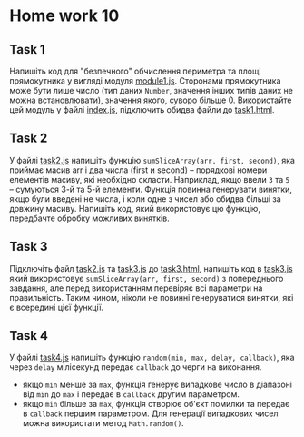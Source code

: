 # Home work 10

## Task 1

Напишіть код для "безпечного" обчислення периметра та площі прямокутника у вигляді модуля [module1.js](task1/module1.js).
Сторонами прямокутника може бути лише число (тип даних `Number`, значення інших типів даних не можна встановлювати), значення якого, суворо більше 0. Використайте цей модуль у файлі [index.js](task1/index1.js), підключить обидва файли до [task1.html](task1/task1.html).

## Task 2

У файлі [task2.js](task2.js) напишіть функцію `sumSliceArray(arr, first, second)`, яка приймає масив arr і два числа (first и second) – порядкові номери елементів масиву, які необхідно скласти. Наприклад, якщо ввели `3` та `5` – сумуються 3-й та 5-й елементи. Функція повинна генерувати винятки, якщо були введені не числа, і коли одне з чисел або обидва більші за довжину масиву. Напишіть код, який використовує цю функцію, передбачте обробку можливих винятків.

## Task 3

Підключіть файл [task2.js](task2.js) та [task3.js](task3/task3.js) до [task3.html](task3/task3.html), напишіть код в [task3.js](task3/task3.js) який використовує `sumSliceArray(arr, first, second)` з попереднього завдання, але перед використанням перевіряє всі параметри на правильність. Таким чином, ніколи не повинні генеруватися винятки, які є всередині цієї функції.

## Task 4

У файлі [task4.js](task4.js) напишіть функцію `random(min, max, delay, callback)`, яка через `delay` мілісекунд передає `callback` до черги на виконання.
 - якщо `min` менше за `max`, функція генерує випадкове число в діапазоні від `min` до `max` і передає в `callback` другим параметром.
 - якщо `min` більше за `max`, функція створює об'єкт помилки та передає в `callback` першим параметром.
Для генерації випадкових чисел можна використати метод `Math.random()`.
